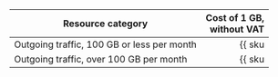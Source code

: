 | Resource category | Cost of 1 GB,<br>without VAT |
| --- | --: |
| Outgoing traffic, 100 GB or less per month | {{ sku|USD|network.egress.inet|string }} |
| Outgoing traffic, over 100 GB per month | {{ sku|USD|network.egress.inet|pricingRate.100|string }} |
